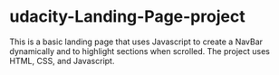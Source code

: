 # udacity-Landing-Page-project
This is a basic landing page that uses Javascript to create a NavBar dynamically and to highlight sections when scrolled. The project uses HTML, CSS, and Javascript.
